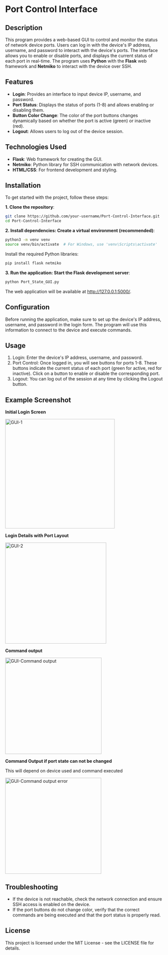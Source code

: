 # Port Control Interface

## Description
This program provides a web-based GUI to control and monitor the status of network device ports. Users can log in with the device's IP address, username, and password to interact with the device's ports. The interface allows you to enable or disable ports, and displays the current status of each port in real-time. The program uses **Python** with the **Flask** web framework and **Netmiko** to interact with the device over SSH.

## Features
- **Login**: Provides an interface to input device IP, username, and password.
- **Port Status**: Displays the status of ports (1-8) and allows enabling or disabling them.
- **Button Color Change**: The color of the port buttons changes dynamically based on whether the port is active (green) or inactive (red).
- **Logout**: Allows users to log out of the device session.

## Technologies Used
- **Flask**: Web framework for creating the GUI.
- **Netmiko**: Python library for SSH communication with network devices.
- **HTML/CSS**: For frontend development and styling.

## Installation

To get started with the project, follow these steps:

**1. Clone the repository**:
   ```bash
   git clone https://github.com/your-username/Port-Control-Interface.git
   cd Port-Control-Interface
   ```
**2. Install dependencies: Create a virtual environment (recommended)**:

```bash
python3 -m venv venv
source venv/bin/activate  # For Windows, use 'venv\Scripts\activate'
```

Install the required Python libraries:

```bash
pip install flask netmiko
```
**3. Run the application: Start the Flask development server**:

```bash
python Port_State_GUI.py
```
The web application will be available at http://127.0.0.1:5000/.

## Configuration ##
Before running the application, make sure to set up the device's IP address, username, and password in the login form. The program will use this information to connect to the device and execute commands.

## Usage ##
1. Login: Enter the device's IP address, username, and password.
2. Port Control: Once logged in, you will see buttons for ports 1-8. These buttons indicate the current status of each port (green for active, red for inactive). Click on a button to enable or disable the corresponding port.
3. Logout: You can log out of the session at any time by clicking the Logout button.

## Example Screenshot ##

**Initial Login Screen**

<img width="350" alt="GUI-1" src="https://github.com/user-attachments/assets/42594598-8f8c-478b-8e10-c65cd6b35516">


**Login Details with Port Layout**

<img width="323" alt="GUI-2" src="https://github.com/user-attachments/assets/b4d2d0f3-e5f9-4cdb-b49b-f7eac7db078c">


**Command output**

<img width="308" alt="GUI-Command output" src="https://github.com/user-attachments/assets/b7acf464-8bc4-4d62-8206-6fcabb1100f4">


**Command Output if port state can not be changed**

This will depend on device used and command executed

<img width="307" alt="GUI-Command output error" src="https://github.com/user-attachments/assets/09993f6a-ec9e-47cd-b8e6-9c6b1e1cc6a3">



## Troubleshooting ##
- If the device is not reachable, check the network connection and ensure SSH access is enabled on the device.
- If the port buttons do not change color, verify that the correct commands are being executed and that the port status is properly read.

## License ##
This project is licensed under the MIT License - see the LICENSE file for details.




